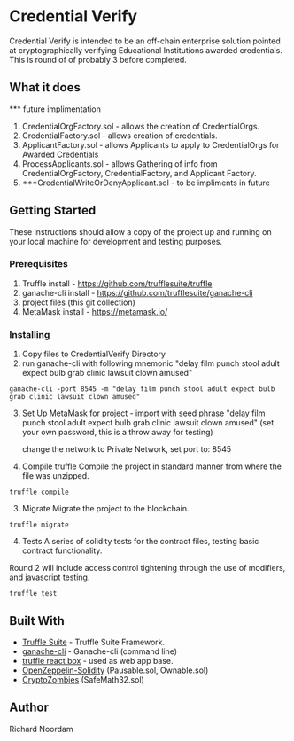 # Credential Verify

Credential Verify is intended to be an off-chain enterprise solution pointed at cryptographically verifying Educational Institutions awarded credentials.  This is round of of probably 3 before completed.

## What it does
*** future implimentation

1. CredentialOrgFactory.sol - allows the creation of CredentialOrgs.
2. CredentialFactory.sol - allows creation of credentials.
3. ApplicantFactory.sol - allows Applicants to apply to CredentialOrgs for Awarded Credentials
4. ProcessApplicants.sol - allows Gathering of info from CredentialOrgFactory, CredentialFactory, and Applicant Factory.
5. ***CredentialWriteOrDenyApplicant.sol - to be impliments in future

## Getting Started

These instructions should allow a copy of the project up and running on your local machine for development and testing purposes.

### Prerequisites

1. Truffle install - https://github.com/trufflesuite/truffle
2. ganache-cli install - https://github.com/trufflesuite/ganache-cli
3. project files (this git collection)
4. MetaMask install - https://metamask.io/

### Installing

1. Copy files to CredentialVerify Directory
2. run ganache-cli with following mnemonic "delay film punch stool adult expect bulb grab clinic lawsuit clown amused"

```
ganache-cli -port 8545 -m "delay film punch stool adult expect bulb grab clinic lawsuit clown amused"
```

3. Set Up MetaMask for project -
    import with seed phrase "delay film punch stool adult expect bulb grab clinic lawsuit clown amused"
    (set your own password, this is a throw away for testing)

    change the network to Private Network, set port to: 8545

3. Compile truffle
Compile the project in standard manner from where the file was unzipped.

```
truffle compile
```

3. Migrate
Migrate the project to the blockchain.
```
truffle migrate
```

4. Tests
A series of solidity tests for the contract files, testing basic contract functionality.

Round 2 will include access control tightening through the use of modifiers, and javascript testing.

```
truffle test
```

## Built With

* [Truffle Suite](https://truffleframework.com) - Truffle Suite Framework.
* [ganache-cli](https://github.com/trufflesuite/ganache-cli) - Ganache-cli (command line)
* [truffle react box]() - used as web app base.
* [OpenZeppelin-Solidity](https://github.com/OpenZeppelin/openzeppelin-solidity) (Pausable.sol, Ownable.sol)
* [CryptoZombies](http://cryptozombies.io) (SafeMath32.sol)

## Author
Richard Noordam

